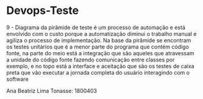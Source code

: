 # Devops-Teste

9 - Diagrama da pirâmide de teste é um processo de automação e está envolvido com o custo porque a 
automatização diminui o trabalho manual e agiliza o processo de implementação.  Na base da pirâmide se encontram 
os testes unitários que é a menor parte do programa que contém código fonte, na parte do meio está a integração que 
são aqueles que atravessam a unidade do código fonte fazendo comunicação entre classes por exemplo, e no topo está a interface 
e aceitação que são os testes de caixa preta que vão executar a jornada completa do usuário interagindo com o software

Ana Beatriz Lima Tonasse: 1800403
